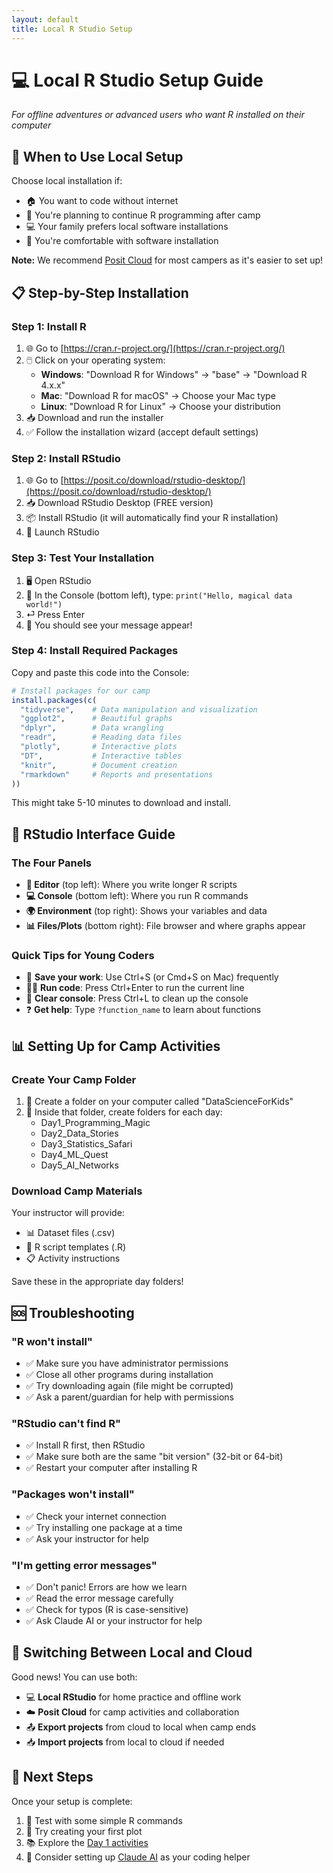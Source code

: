 ```yaml
---
layout: default
title: Local R Studio Setup
---
```


# 💻 Local R Studio Setup Guide

*For offline adventures or advanced users who want R installed on their computer*

## 🌟 When to Use Local Setup

Choose local installation if:
- 🏠 You want to code without internet
- 🚀 You're planning to continue R programming after camp
- 💻 Your family prefers local software installations
- 🔧 You're comfortable with software installation

**Note:** We recommend [Posit Cloud](posit-cloud-setup.md) for most campers as it's easier to set up!

## 📋 Step-by-Step Installation

### Step 1: Install R

1. 🌐 Go to [https://cran.r-project.org/](https://cran.r-project.org/)
2. 🖱️ Click on your operating system:
   - **Windows**: "Download R for Windows" → "base" → "Download R 4.x.x"
   - **Mac**: "Download R for macOS" → Choose your Mac type
   - **Linux**: "Download R for Linux" → Choose your distribution
3. 📥 Download and run the installer
4. ✅ Follow the installation wizard (accept default settings)

### Step 2: Install RStudio

1. 🌐 Go to [https://posit.co/download/rstudio-desktop/](https://posit.co/download/rstudio-desktop/)
2. 📥 Download RStudio Desktop (FREE version)
3. 📦 Install RStudio (it will automatically find your R installation)
4. 🚀 Launch RStudio

### Step 3: Test Your Installation

1. 🖥️ Open RStudio
2. 💬 In the Console (bottom left), type: `print("Hello, magical data world!")`
3. ⏎ Press Enter
4. 🎉 You should see your message appear!

### Step 4: Install Required Packages

Copy and paste this code into the Console:

```r
# Install packages for our camp
install.packages(c(
  "tidyverse",    # Data manipulation and visualization
  "ggplot2",      # Beautiful graphs
  "dplyr",        # Data wrangling
  "readr",        # Reading data files
  "plotly",       # Interactive plots
  "DT",           # Interactive tables
  "knitr",        # Document creation
  "rmarkdown"     # Reports and presentations
))
```

This might take 5-10 minutes to download and install.

## 🎯 RStudio Interface Guide

### The Four Panels

- **📝 Editor** (top left): Where you write longer R scripts
- **💻 Console** (bottom left): Where you run R commands
- **🌍 Environment** (top right): Shows your variables and data
- **📊 Files/Plots** (bottom right): File browser and where graphs appear

### Quick Tips for Young Coders

- 💾 **Save your work**: Use Ctrl+S (or Cmd+S on Mac) frequently
- 🏃‍♀️ **Run code**: Press Ctrl+Enter to run the current line
- 🧹 **Clear console**: Press Ctrl+L to clean up the console
- ❓ **Get help**: Type `?function_name` to learn about functions

## 📊 Setting Up for Camp Activities

### Create Your Camp Folder

1. 📁 Create a folder on your computer called "DataScienceForKids"
2. 📂 Inside that folder, create folders for each day:
   - Day1_Programming_Magic
   - Day2_Data_Stories
   - Day3_Statistics_Safari
   - Day4_ML_Quest
   - Day5_AI_Networks

### Download Camp Materials

Your instructor will provide:
- 📊 Dataset files (.csv)
- 🔮 R script templates (.R)
- 📋 Activity instructions

Save these in the appropriate day folders!

## 🆘 Troubleshooting

### "R won't install"
- ✅ Make sure you have administrator permissions
- ✅ Close all other programs during installation
- ✅ Try downloading again (file might be corrupted)
- ✅ Ask a parent/guardian for help with permissions

### "RStudio can't find R"
- ✅ Install R first, then RStudio
- ✅ Make sure both are the same "bit version" (32-bit or 64-bit)
- ✅ Restart your computer after installing R

### "Packages won't install"
- ✅ Check your internet connection
- ✅ Try installing one package at a time
- ✅ Ask your instructor for help

### "I'm getting error messages"
- ✅ Don't panic! Errors are how we learn
- ✅ Read the error message carefully
- ✅ Check for typos (R is case-sensitive)
- ✅ Ask Claude AI or your instructor for help

## 🔄 Switching Between Local and Cloud

Good news! You can use both:

- 💻 **Local RStudio** for home practice and offline work
- ☁️ **Posit Cloud** for camp activities and collaboration
- 📤 **Export projects** from cloud to local when camp ends
- 📥 **Import projects** from local to cloud if needed

## 🚀 Next Steps

Once your setup is complete:

1. 🧪 Test with some simple R commands
2. 🎨 Try creating your first plot
3. 📚 Explore the [Day 1 activities](../day01/)
4. 🤖 Consider setting up [Claude AI](claude-setup.md) as your coding helper
